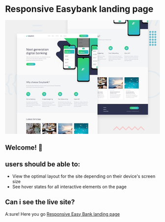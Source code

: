 # Responsive Easybank landing page

![Design preview for the Easybank landing page coding challenge](./design/desktop-preview.jpg)

## Welcome! 👋

## users should be able to:

- View the optimal layout for the site depending on their device's screen size
- See hover states for all interactive elements on the page

## Can i see the live site?

A:sure! Here you go <a href="https://responsive-easybank.netlify.app/">Responsive Easy Bank landing page</a>
